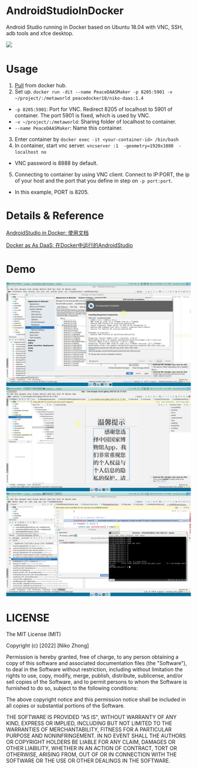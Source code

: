 # AndroidStudioInDocker
Android Studio running in Docker based on Ubuntu 18.04 with VNC, SSH, adb tools and xfce desktop. 

![](https://img.shields.io/static/v1?label=DockerHub&message=DaaS&color=green&logo=docker&url=https://hub.docker.com/repository/docker/peacedocker10/niko-daas/)

# Usage
1. [Pull](https://hub.docker.com/repository/docker/peacedocker10/niko-daas/) from docker hub.
2. Set up.
  `docker run -dit --name PeaceDAASMaker -p 8205:5901 -v ~/project/:/metaworld peacedocker10/niko-daas:1.4`
  - `-p 8205:5901`: Port for VNC. Redirect 8205 of localhost to 5901 of container. The port 5901 is fixed, which is used by VNC.
  - `-v ~/project/:/metaworld`: Sharing folder of localhost to container.
  - `--name PeaceDAASMaker`: Name this container.
3. Enter container by `docker exec -it <your-container-id> /bin/bash`
4. In container, start vnc server.
  `vncserver :1  -geometry=1920x1080  -localhost no`
  - VNC password is 8888 by default.
5. Connecting to container by using VNC client. Connect to IP:PORT, the ip of your host and the port that you define in step on `-p port:port`.
  - In this example, PORT is 8205.

# Details & Reference
[AndroidStudio in Docker: 使用文档](https://nasdaqgodzilla.github.io/2022/05/31/AndroidStudio-in-Docker-%E4%BD%BF%E7%94%A8%E6%96%87%E6%A1%A3/)

[Docker as As DaaS: 在Docker中运行的AndroidStudio](https://nasdaqgodzilla.github.io/2022/05/31/Docker-as-As-DaaS-%E5%9C%A8Docker%E4%B8%AD%E8%BF%90%E8%A1%8C%E7%9A%84AndroidStudio/)

# Demo
![](https://github.com/NasdaqGodzilla/AndroidStudioInDocker/blob/main/DaasDemo1.jpg?raw=true)
![](https://github.com/NasdaqGodzilla/AndroidStudioInDocker/blob/main/DaasDemo2.jpg?raw=true)
![](https://github.com/NasdaqGodzilla/AndroidStudioInDocker/blob/main/DaasDemo3.jpg?raw=true)

# LICENSE
The MIT License (MIT)

Copyright (c) [2022] [Niko Zhong]

Permission is hereby granted, free of charge, to any person obtaining a copy of
this software and associated documentation files (the "Software"), to deal in
the Software without restriction, including without limitation the rights to
use, copy, modify, merge, publish, distribute, sublicense, and/or sell copies of
the Software, and to permit persons to whom the Software is furnished to do so,
subject to the following conditions:

The above copyright notice and this permission notice shall be included in all
copies or substantial portions of the Software.

THE SOFTWARE IS PROVIDED "AS IS", WITHOUT WARRANTY OF ANY KIND, EXPRESS OR
IMPLIED, INCLUDING BUT NOT LIMITED TO THE WARRANTIES OF MERCHANTABILITY, FITNESS
FOR A PARTICULAR PURPOSE AND NONINFRINGEMENT. IN NO EVENT SHALL THE AUTHORS OR
COPYRIGHT HOLDERS BE LIABLE FOR ANY CLAIM, DAMAGES OR OTHER LIABILITY, WHETHER
IN AN ACTION OF CONTRACT, TORT OR OTHERWISE, ARISING FROM, OUT OF OR IN
CONNECTION WITH THE SOFTWARE OR THE USE OR OTHER DEALINGS IN THE SOFTWARE.
